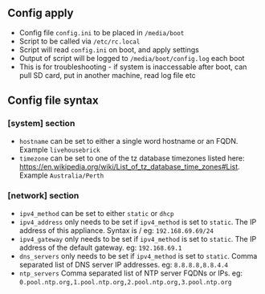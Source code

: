 ## Config apply
 * Config file ```config.ini``` to be placed in ```/media/boot```
 * Script to be called via ```/etc/rc.local```
 * Script will read ```config.ini``` on boot, and apply settings
 * Output of script will be logged to ```/media/boot/config.log``` each boot
 * This is for troubleshooting - if system is inaccessable after boot, can pull SD card, put in another machine, read log file etc

## Config file syntax

### [system] section
 * ```hostname``` can be set to either a single word hostname or an FQDN. Example ```livehousebrick```
 * ```timezone``` can be set to one of the tz database timezones listed here: https://en.wikipedia.org/wiki/List_of_tz_database_time_zones#List. Example ```Australia/Perth```

### [network] section
 * ```ipv4_method``` can be set to either ```static``` or ```dhcp```
 * ```ipv4_address``` only needs to be set if ```ipv4_method``` is set to ```static```. The IP address of this appliance. Syntax is <IP>/<maskbits> eg: ```192.168.69.69/24```
 * ```ipv4_gateway``` only needs to be set if ```ipv4_method``` is set to ```static```. The IP address of the default gateway. eg: ```192.168.69.1```
 * ```dns_servers``` only needs to be set if ```ipv4_method``` is set to ```static```. Comma separated list of DNS server IP addresses. eg: ```8.8.8.8,8.8.4.4```
 * ```ntp_servers``` Comma separated list of NTP server FQDNs or IPs. eg: ```0.pool.ntp.org,1.pool.ntp.org,2.pool.ntp.org,3.pool.ntp.org```

